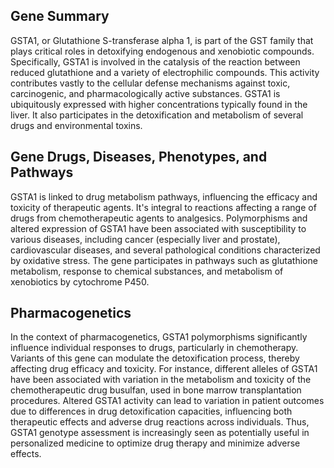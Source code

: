 ## Gene Summary
GSTA1, or Glutathione S-transferase alpha 1, is part of the GST family that plays critical roles in detoxifying endogenous and xenobiotic compounds. Specifically, GSTA1 is involved in the catalysis of the reaction between reduced glutathione and a variety of electrophilic compounds. This activity contributes vastly to the cellular defense mechanisms against toxic, carcinogenic, and pharmacologically active substances. GSTA1 is ubiquitously expressed with higher concentrations typically found in the liver. It also participates in the detoxification and metabolism of several drugs and environmental toxins.

## Gene Drugs, Diseases, Phenotypes, and Pathways
GSTA1 is linked to drug metabolism pathways, influencing the efficacy and toxicity of therapeutic agents. It's integral to reactions affecting a range of drugs from chemotherapeutic agents to analgesics. Polymorphisms and altered expression of GSTA1 have been associated with susceptibility to various diseases, including cancer (especially liver and prostate), cardiovascular diseases, and several pathological conditions characterized by oxidative stress. The gene participates in pathways such as glutathione metabolism, response to chemical substances, and metabolism of xenobiotics by cytochrome P450.

## Pharmacogenetics
In the context of pharmacogenetics, GSTA1 polymorphisms significantly influence individual responses to drugs, particularly in chemotherapy. Variants of this gene can modulate the detoxification process, thereby affecting drug efficacy and toxicity. For instance, different alleles of GSTA1 have been associated with variation in the metabolism and toxicity of the chemotherapeutic drug busulfan, used in bone marrow transplantation procedures. Altered GSTA1 activity can lead to variation in patient outcomes due to differences in drug detoxification capacities, influencing both therapeutic effects and adverse drug reactions across individuals. Thus, GSTA1 genotype assessment is increasingly seen as potentially useful in personalized medicine to optimize drug therapy and minimize adverse effects.